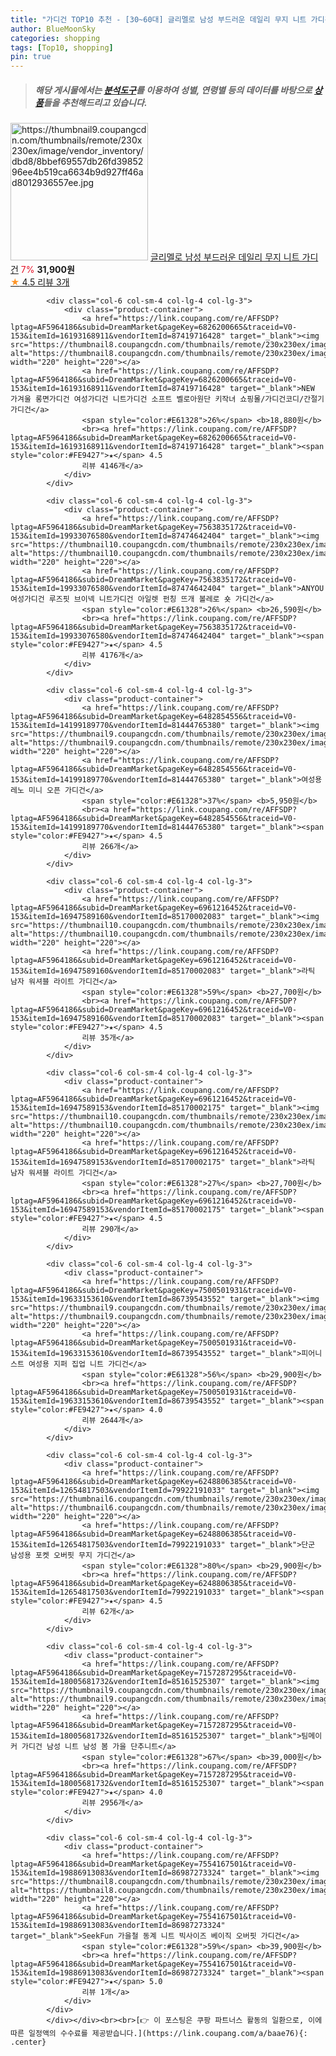 ```yaml
---
title: "가디건 TOP10 추천 - [30~60대] 글리멜로 남성 부드러운 데일리 무지 니트 가디건"
author: BlueMoonSky
categories: shopping
tags: [Top10, shopping]
pin: true
---
```


> ##### 해당 게시물에서는 [**분석도구**](https://itemscout.io/)를 이용하여 **성별**, **연령별** 등의 데이터를 바탕으로 [**상품**](https://link.coupang.com/a/baae76)들을 추천해드리고 있습니다.
<div class="container"><div class="row">
            <div class="col-6 col-sm-4 col-lg-4 col-lg-3">
                <div class="product-container">
                    <a href="https://link.coupang.com/re/AFFSDP?lptag=AF5964186&subid=DreamMarket&pageKey=7621354025&traceid=V0-153&itemId=20206805736&vendorItemId=87336047865" target="_blank"><img src="https://thumbnail9.coupangcdn.com/thumbnails/remote/230x230ex/image/vendor_inventory/dbd8/8bbef69557db26fd3985296ee4b519ca6634b9d927ff46ad8012936557ee.jpg" alt="https://thumbnail9.coupangcdn.com/thumbnails/remote/230x230ex/image/vendor_inventory/dbd8/8bbef69557db26fd3985296ee4b519ca6634b9d927ff46ad8012936557ee.jpg" width="220" height="220"></a>
                    <a href="https://link.coupang.com/re/AFFSDP?lptag=AF5964186&subid=DreamMarket&pageKey=7621354025&traceid=V0-153&itemId=20206805736&vendorItemId=87336047865" target="_blank">글리멜로 남성 부드러운 데일리 무지 니트 가디건</a>
                    <span style="color:#E61328">7%</span> <b>31,900원</b>
                    <br><a href="https://link.coupang.com/re/AFFSDP?lptag=AF5964186&subid=DreamMarket&pageKey=7621354025&traceid=V0-153&itemId=20206805736&vendorItemId=87336047865" target="_blank"><span style="color:#FE9427">★</span> 4.5
                    리뷰 3개</a>
                </div>
            </div>
            
            <div class="col-6 col-sm-4 col-lg-4 col-lg-3">
                <div class="product-container">
                    <a href="https://link.coupang.com/re/AFFSDP?lptag=AF5964186&subid=DreamMarket&pageKey=6826200665&traceid=V0-153&itemId=16193168911&vendorItemId=87419716428" target="_blank"><img src="https://thumbnail8.coupangcdn.com/thumbnails/remote/230x230ex/image/vendor_inventory/6808/46e3ef9216241ecaac77263b2635de67070d90f26c4f1fc772e76321fce7.jpg" alt="https://thumbnail8.coupangcdn.com/thumbnails/remote/230x230ex/image/vendor_inventory/6808/46e3ef9216241ecaac77263b2635de67070d90f26c4f1fc772e76321fce7.jpg" width="220" height="220"></a>
                    <a href="https://link.coupang.com/re/AFFSDP?lptag=AF5964186&subid=DreamMarket&pageKey=6826200665&traceid=V0-153&itemId=16193168911&vendorItemId=87419716428" target="_blank">NEW 가겨울 롱면가디건 여성가디건 니트가디건 소프트 벨로아원단 키작녀 쇼핑몰/가디건코디/간절기가디건</a>
                    <span style="color:#E61328">26%</span> <b>18,880원</b>
                    <br><a href="https://link.coupang.com/re/AFFSDP?lptag=AF5964186&subid=DreamMarket&pageKey=6826200665&traceid=V0-153&itemId=16193168911&vendorItemId=87419716428" target="_blank"><span style="color:#FE9427">★</span> 4.5
                    리뷰 4146개</a>
                </div>
            </div>
            
            <div class="col-6 col-sm-4 col-lg-4 col-lg-3">
                <div class="product-container">
                    <a href="https://link.coupang.com/re/AFFSDP?lptag=AF5964186&subid=DreamMarket&pageKey=7563835172&traceid=V0-153&itemId=19933076580&vendorItemId=87474642404" target="_blank"><img src="https://thumbnail10.coupangcdn.com/thumbnails/remote/230x230ex/image/vendor_inventory/b3e7/bd4d1929a0f165bbb33e634b4f016541f9d564597a471b2fac47f7ff51b8.jpg" alt="https://thumbnail10.coupangcdn.com/thumbnails/remote/230x230ex/image/vendor_inventory/b3e7/bd4d1929a0f165bbb33e634b4f016541f9d564597a471b2fac47f7ff51b8.jpg" width="220" height="220"></a>
                    <a href="https://link.coupang.com/re/AFFSDP?lptag=AF5964186&subid=DreamMarket&pageKey=7563835172&traceid=V0-153&itemId=19933076580&vendorItemId=87474642404" target="_blank">ANYOU 여성가디건 루즈핏 브이넥 니트가디건 아일렛 펀칭 뜨개 볼레로 숏 가디건</a>
                    <span style="color:#E61328">26%</span> <b>26,590원</b>
                    <br><a href="https://link.coupang.com/re/AFFSDP?lptag=AF5964186&subid=DreamMarket&pageKey=7563835172&traceid=V0-153&itemId=19933076580&vendorItemId=87474642404" target="_blank"><span style="color:#FE9427">★</span> 4.5
                    리뷰 4176개</a>
                </div>
            </div>
            
            <div class="col-6 col-sm-4 col-lg-4 col-lg-3">
                <div class="product-container">
                    <a href="https://link.coupang.com/re/AFFSDP?lptag=AF5964186&subid=DreamMarket&pageKey=6482854556&traceid=V0-153&itemId=14199189770&vendorItemId=81444765380" target="_blank"><img src="https://thumbnail9.coupangcdn.com/thumbnails/remote/230x230ex/image/rs_quotation_api/byx8zg4c/340f632bf4bc4913abfa1e91a051d759.jpg" alt="https://thumbnail9.coupangcdn.com/thumbnails/remote/230x230ex/image/rs_quotation_api/byx8zg4c/340f632bf4bc4913abfa1e91a051d759.jpg" width="220" height="220"></a>
                    <a href="https://link.coupang.com/re/AFFSDP?lptag=AF5964186&subid=DreamMarket&pageKey=6482854556&traceid=V0-153&itemId=14199189770&vendorItemId=81444765380" target="_blank">여성용 레노 미니 오픈 가디건</a>
                    <span style="color:#E61328">37%</span> <b>5,950원</b>
                    <br><a href="https://link.coupang.com/re/AFFSDP?lptag=AF5964186&subid=DreamMarket&pageKey=6482854556&traceid=V0-153&itemId=14199189770&vendorItemId=81444765380" target="_blank"><span style="color:#FE9427">★</span> 4.5
                    리뷰 266개</a>
                </div>
            </div>
            
            <div class="col-6 col-sm-4 col-lg-4 col-lg-3">
                <div class="product-container">
                    <a href="https://link.coupang.com/re/AFFSDP?lptag=AF5964186&subid=DreamMarket&pageKey=6961216452&traceid=V0-153&itemId=16947589160&vendorItemId=85170002083" target="_blank"><img src="https://thumbnail10.coupangcdn.com/thumbnails/remote/230x230ex/image/vendor_inventory/8cf2/7ea543f3df6d0e94adc4d9bb44abedb43320806990813d4d168c7dc3f36f.jpg" alt="https://thumbnail10.coupangcdn.com/thumbnails/remote/230x230ex/image/vendor_inventory/8cf2/7ea543f3df6d0e94adc4d9bb44abedb43320806990813d4d168c7dc3f36f.jpg" width="220" height="220"></a>
                    <a href="https://link.coupang.com/re/AFFSDP?lptag=AF5964186&subid=DreamMarket&pageKey=6961216452&traceid=V0-153&itemId=16947589160&vendorItemId=85170002083" target="_blank">라틱 남자 워셔블 라이트 가디건</a>
                    <span style="color:#E61328">59%</span> <b>27,700원</b>
                    <br><a href="https://link.coupang.com/re/AFFSDP?lptag=AF5964186&subid=DreamMarket&pageKey=6961216452&traceid=V0-153&itemId=16947589160&vendorItemId=85170002083" target="_blank"><span style="color:#FE9427">★</span> 4.5
                    리뷰 35개</a>
                </div>
            </div>
            
            <div class="col-6 col-sm-4 col-lg-4 col-lg-3">
                <div class="product-container">
                    <a href="https://link.coupang.com/re/AFFSDP?lptag=AF5964186&subid=DreamMarket&pageKey=6961216452&traceid=V0-153&itemId=16947589153&vendorItemId=85170002175" target="_blank"><img src="https://thumbnail10.coupangcdn.com/thumbnails/remote/230x230ex/image/vendor_inventory/8f9b/71310d4195e0b5105fb443bf1c3e9dec2936f0cdb3383e955b384c28307a.jpg" alt="https://thumbnail10.coupangcdn.com/thumbnails/remote/230x230ex/image/vendor_inventory/8f9b/71310d4195e0b5105fb443bf1c3e9dec2936f0cdb3383e955b384c28307a.jpg" width="220" height="220"></a>
                    <a href="https://link.coupang.com/re/AFFSDP?lptag=AF5964186&subid=DreamMarket&pageKey=6961216452&traceid=V0-153&itemId=16947589153&vendorItemId=85170002175" target="_blank">라틱 남자 워셔블 라이트 가디건</a>
                    <span style="color:#E61328">27%</span> <b>27,700원</b>
                    <br><a href="https://link.coupang.com/re/AFFSDP?lptag=AF5964186&subid=DreamMarket&pageKey=6961216452&traceid=V0-153&itemId=16947589153&vendorItemId=85170002175" target="_blank"><span style="color:#FE9427">★</span> 4.5
                    리뷰 290개</a>
                </div>
            </div>
            
            <div class="col-6 col-sm-4 col-lg-4 col-lg-3">
                <div class="product-container">
                    <a href="https://link.coupang.com/re/AFFSDP?lptag=AF5964186&subid=DreamMarket&pageKey=7500501931&traceid=V0-153&itemId=19633153610&vendorItemId=86739543552" target="_blank"><img src="https://thumbnail9.coupangcdn.com/thumbnails/remote/230x230ex/image/rs_quotation_api/bzzh8y8x/0c87df4639b5417db08fef6481fca2a7.jpeg" alt="https://thumbnail9.coupangcdn.com/thumbnails/remote/230x230ex/image/rs_quotation_api/bzzh8y8x/0c87df4639b5417db08fef6481fca2a7.jpeg" width="220" height="220"></a>
                    <a href="https://link.coupang.com/re/AFFSDP?lptag=AF5964186&subid=DreamMarket&pageKey=7500501931&traceid=V0-153&itemId=19633153610&vendorItemId=86739543552" target="_blank">피어니스트 여성용 지퍼 집업 니트 가디건</a>
                    <span style="color:#E61328">56%</span> <b>29,900원</b>
                    <br><a href="https://link.coupang.com/re/AFFSDP?lptag=AF5964186&subid=DreamMarket&pageKey=7500501931&traceid=V0-153&itemId=19633153610&vendorItemId=86739543552" target="_blank"><span style="color:#FE9427">★</span> 4.0
                    리뷰 2644개</a>
                </div>
            </div>
            
            <div class="col-6 col-sm-4 col-lg-4 col-lg-3">
                <div class="product-container">
                    <a href="https://link.coupang.com/re/AFFSDP?lptag=AF5964186&subid=DreamMarket&pageKey=6248806385&traceid=V0-153&itemId=12654817503&vendorItemId=79922191033" target="_blank"><img src="https://thumbnail6.coupangcdn.com/thumbnails/remote/230x230ex/image/rs_quotation_api/mojmxxbm/d52703d25caa414b917cef7bc7e4c03e.jpg" alt="https://thumbnail6.coupangcdn.com/thumbnails/remote/230x230ex/image/rs_quotation_api/mojmxxbm/d52703d25caa414b917cef7bc7e4c03e.jpg" width="220" height="220"></a>
                    <a href="https://link.coupang.com/re/AFFSDP?lptag=AF5964186&subid=DreamMarket&pageKey=6248806385&traceid=V0-153&itemId=12654817503&vendorItemId=79922191033" target="_blank">단군 남성용 포켓 오버핏 무지 가디건</a>
                    <span style="color:#E61328">80%</span> <b>29,900원</b>
                    <br><a href="https://link.coupang.com/re/AFFSDP?lptag=AF5964186&subid=DreamMarket&pageKey=6248806385&traceid=V0-153&itemId=12654817503&vendorItemId=79922191033" target="_blank"><span style="color:#FE9427">★</span> 4.5
                    리뷰 62개</a>
                </div>
            </div>
            
            <div class="col-6 col-sm-4 col-lg-4 col-lg-3">
                <div class="product-container">
                    <a href="https://link.coupang.com/re/AFFSDP?lptag=AF5964186&subid=DreamMarket&pageKey=7157287295&traceid=V0-153&itemId=18005681732&vendorItemId=85161525307" target="_blank"><img src="https://thumbnail9.coupangcdn.com/thumbnails/remote/230x230ex/image/vendor_inventory/6741/3277b50e6c08b56a0b687232253f8b69c10f4c7bb3fc899460dbeb1a8caf.jpg" alt="https://thumbnail9.coupangcdn.com/thumbnails/remote/230x230ex/image/vendor_inventory/6741/3277b50e6c08b56a0b687232253f8b69c10f4c7bb3fc899460dbeb1a8caf.jpg" width="220" height="220"></a>
                    <a href="https://link.coupang.com/re/AFFSDP?lptag=AF5964186&subid=DreamMarket&pageKey=7157287295&traceid=V0-153&itemId=18005681732&vendorItemId=85161525307" target="_blank">팀메이커 가디건 남성 니트 남성 봄 가을 단추니트</a>
                    <span style="color:#E61328">67%</span> <b>39,000원</b>
                    <br><a href="https://link.coupang.com/re/AFFSDP?lptag=AF5964186&subid=DreamMarket&pageKey=7157287295&traceid=V0-153&itemId=18005681732&vendorItemId=85161525307" target="_blank"><span style="color:#FE9427">★</span> 4.0
                    리뷰 2956개</a>
                </div>
            </div>
            
            <div class="col-6 col-sm-4 col-lg-4 col-lg-3">
                <div class="product-container">
                    <a href="https://link.coupang.com/re/AFFSDP?lptag=AF5964186&subid=DreamMarket&pageKey=7554167501&traceid=V0-153&itemId=19886913083&vendorItemId=86987273324" target="_blank"><img src="https://thumbnail8.coupangcdn.com/thumbnails/remote/230x230ex/image/vendor_inventory/643f/7345a613557f2d74835c01df455f0fa8eba37c839792b28c154609694668.jpg" alt="https://thumbnail8.coupangcdn.com/thumbnails/remote/230x230ex/image/vendor_inventory/643f/7345a613557f2d74835c01df455f0fa8eba37c839792b28c154609694668.jpg" width="220" height="220"></a>
                    <a href="https://link.coupang.com/re/AFFSDP?lptag=AF5964186&subid=DreamMarket&pageKey=7554167501&traceid=V0-153&itemId=19886913083&vendorItemId=86987273324" target="_blank">SeekFun 가을철 동계 니트 빅사이즈 베이직 오버핏 가디건</a>
                    <span style="color:#E61328">59%</span> <b>39,900원</b>
                    <br><a href="https://link.coupang.com/re/AFFSDP?lptag=AF5964186&subid=DreamMarket&pageKey=7554167501&traceid=V0-153&itemId=19886913083&vendorItemId=86987273324" target="_blank"><span style="color:#FE9427">★</span> 5.0
                    리뷰 1개</a>
                </div>
            </div>
            </div></div><br><br>[👉 이 포스팅은 쿠팡 파트너스 활동의 일환으로, 이에 따른 일정액의 수수료를 제공받습니다.](https://link.coupang.com/a/baae76){: .center}